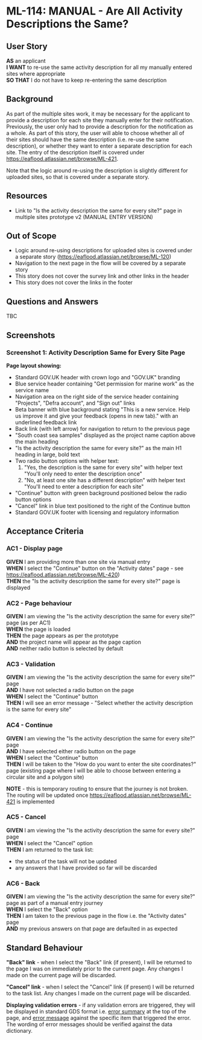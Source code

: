 # ML-114: MANUAL - Are All Activity Descriptions the Same?

## User Story

**AS** an applicant  
**I WANT** to re-use the same activity description for all my manually entered sites where appropriate  
**SO THAT** I do not have to keep re-entering the same description

## Background

As part of the multiple sites work, it may be necessary for the applicant to provide a description for each site they manually enter for their notification. Previously, the user only had to provide a description for the notification as a whole. As part of this story, the user will able to choose whether all of their sites should have the same description (i.e. re-use the same description), or whether they want to enter a separate description for each site. The entry of the description itself is covered under https://eaflood.atlassian.net/browse/ML-421.

Note that the logic around re-using the description is slightly different for uploaded sites, so that is covered under a separate story.

## Resources

- Link to "Is the activity description the same for every site?" page in multiple sites prototype v2 (MANUAL ENTRY VERSION)

## Out of Scope

- Logic around re-using descriptions for uploaded sites is covered under a separate story (https://eaflood.atlassian.net/browse/ML-120)
- Navigation to the next page in the flow will be covered by a separate story
- This story does not cover the survey link and other links in the header
- This story does not cover the links in the footer

## Questions and Answers

TBC

## Screenshots

### Screenshot 1: Activity Description Same for Every Site Page

**Page layout showing:**

- Standard GOV.UK header with crown logo and "GOV.UK" branding
- Blue service header containing "Get permission for marine work" as the service name
- Navigation area on the right side of the service header containing "Projects", "Defra account", and "Sign out" links
- Beta banner with blue background stating "This is a new service. Help us improve it and give your feedback (opens in new tab)." with an underlined feedback link
- Back link (with left arrow) for navigation to return to the previous page
- "South coast sea samples" displayed as the project name caption above the main heading
- "Is the activity description the same for every site?" as the main H1 heading in large, bold text
- Two radio button options with helper text:
  1. "Yes, the description is the same for every site" with helper text "You'll only need to enter the description once"
  2. "No, at least one site has a different description" with helper text "You'll need to enter a description for each site"
- "Continue" button with green background positioned below the radio button options
- "Cancel" link in blue text positioned to the right of the Continue button
- Standard GOV.UK footer with licensing and regulatory information

## Acceptance Criteria

### AC1 - Display page

**GIVEN** I am providing more than one site via manual entry  
**WHEN** I select the "Continue" button on the "Activity dates" page - see https://eaflood.atlassian.net/browse/ML-420)  
**THEN** the "Is the activity description the same for every site?" page is displayed

### AC2 - Page behaviour

**GIVEN** I am viewing the "Is the activity description the same for every site?" page (as per AC1)  
**WHEN** the page is loaded  
**THEN** the page appears as per the prototype  
**AND** the project name will appear as the page caption  
**AND** neither radio button is selected by default

### AC3 - Validation

**GIVEN** I am viewing the "Is the activity description the same for every site?" page  
**AND** I have not selected a radio button on the page  
**WHEN** I select the "Continue" button  
**THEN** I will see an error message - "Select whether the activity description is the same for every site"

### AC4 - Continue

**GIVEN** I am viewing the "Is the activity description the same for every site?" page  
**AND** I have selected either radio button on the page  
**WHEN** I select the "Continue" button  
**THEN** I will be taken to the "How do you want to enter the site coordinates?" page (existing page where I will be able to choose between entering a circular site and a polygon site)

**NOTE** - this is temporary routing to ensure that the journey is not broken. The routing will be updated once https://eaflood.atlassian.net/browse/ML-421 is implemented

### AC5 - Cancel

**GIVEN** I am viewing the "Is the activity description the same for every site?" page  
**WHEN** I select the "Cancel" option  
**THEN** I am returned to the task list:

- the status of the task will not be updated
- any answers that I have provided so far will be discarded

### AC6 - Back

**GIVEN** I am viewing the "Is the activity description the same for every site?" page as part of a manual entry journey  
**WHEN** I select the "Back" option  
**THEN** I am taken to the previous page in the flow i.e. the "Activity dates" page  
**AND** my previous answers on that page are defaulted in as expected

## Standard Behaviour

**"Back" link** - when I select the "Back" link (if present), I will be returned to the page I was on immediately prior to the current page. Any changes I made on the current page will be discarded.

**"Cancel" link** - when I select the "Cancel" link (if present) I will be returned to the task list. Any changes I made on the current page will be discarded.

**Displaying validation errors** - if any validation errors are triggered, they will be displayed in standard GDS format i.e. [error summary](https://design-system.service.gov.uk/components/error-summary/) at the top of the page, and [error message](https://design-system.service.gov.uk/components/error-message/) against the specific item that triggered the error. The wording of error messages should be verified against the data dictionary.
